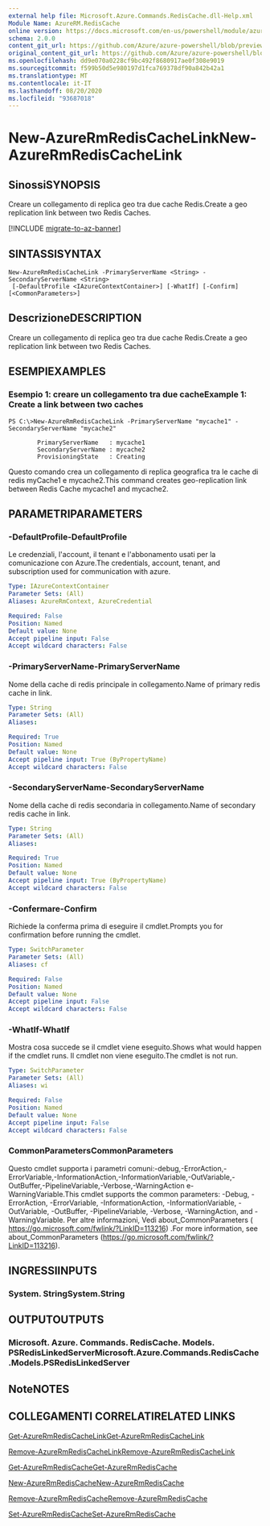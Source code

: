 ```yaml
---
external help file: Microsoft.Azure.Commands.RedisCache.dll-Help.xml
Module Name: AzureRM.RedisCache
online version: https://docs.microsoft.com/en-us/powershell/module/azurerm.rediscache/new-azurermrediscachelink
schema: 2.0.0
content_git_url: https://github.com/Azure/azure-powershell/blob/preview/src/ResourceManager/RedisCache/Commands.RedisCache/help/New-AzureRmRedisCacheLink.md
original_content_git_url: https://github.com/Azure/azure-powershell/blob/preview/src/ResourceManager/RedisCache/Commands.RedisCache/help/New-AzureRmRedisCacheLink.md
ms.openlocfilehash: dd9e070a0228cf9bc492f8680917ae0f308e9019
ms.sourcegitcommit: f599b50d5e980197d1fca769378df90a842b42a1
ms.translationtype: MT
ms.contentlocale: it-IT
ms.lasthandoff: 08/20/2020
ms.locfileid: "93687018"
---
```

# <span data-ttu-id="7da97-101">New-AzureRmRedisCacheLink</span><span class="sxs-lookup"><span data-stu-id="7da97-101">New-AzureRmRedisCacheLink</span></span>

## <span data-ttu-id="7da97-102">Sinossi</span><span class="sxs-lookup"><span data-stu-id="7da97-102">SYNOPSIS</span></span>
<span data-ttu-id="7da97-103">Creare un collegamento di replica geo tra due cache Redis.</span><span class="sxs-lookup"><span data-stu-id="7da97-103">Create a geo replication link between two Redis Caches.</span></span>

[!INCLUDE [migrate-to-az-banner](../../includes/migrate-to-az-banner.md)]

## <span data-ttu-id="7da97-104">SINTASSI</span><span class="sxs-lookup"><span data-stu-id="7da97-104">SYNTAX</span></span>

```
New-AzureRmRedisCacheLink -PrimaryServerName <String> -SecondaryServerName <String>
 [-DefaultProfile <IAzureContextContainer>] [-WhatIf] [-Confirm] [<CommonParameters>]
```

## <span data-ttu-id="7da97-105">Descrizione</span><span class="sxs-lookup"><span data-stu-id="7da97-105">DESCRIPTION</span></span>
<span data-ttu-id="7da97-106">Creare un collegamento di replica geo tra due cache Redis.</span><span class="sxs-lookup"><span data-stu-id="7da97-106">Create a geo replication link between two Redis Caches.</span></span>

## <span data-ttu-id="7da97-107">ESEMPI</span><span class="sxs-lookup"><span data-stu-id="7da97-107">EXAMPLES</span></span>

### <span data-ttu-id="7da97-108">Esempio 1: creare un collegamento tra due cache</span><span class="sxs-lookup"><span data-stu-id="7da97-108">Example 1: Create a link between two caches</span></span>
```
PS C:\>New-AzureRmRedisCacheLink -PrimaryServerName "mycache1" -SecondaryServerName "mycache2"

        PrimaryServerName   : mycache1
        SecondaryServerName : mycache2
        ProvisioningState   : Creating
```

<span data-ttu-id="7da97-109">Questo comando crea un collegamento di replica geografica tra le cache di redis myCache1 e mycache2.</span><span class="sxs-lookup"><span data-stu-id="7da97-109">This command creates geo-replication link between Redis Cache mycache1 and mycache2.</span></span>

## <span data-ttu-id="7da97-110">PARAMETRI</span><span class="sxs-lookup"><span data-stu-id="7da97-110">PARAMETERS</span></span>

### <span data-ttu-id="7da97-111">-DefaultProfile</span><span class="sxs-lookup"><span data-stu-id="7da97-111">-DefaultProfile</span></span>
<span data-ttu-id="7da97-112">Le credenziali, l'account, il tenant e l'abbonamento usati per la comunicazione con Azure.</span><span class="sxs-lookup"><span data-stu-id="7da97-112">The credentials, account, tenant, and subscription used for communication with azure.</span></span>

```yaml
Type: IAzureContextContainer
Parameter Sets: (All)
Aliases: AzureRmContext, AzureCredential

Required: False
Position: Named
Default value: None
Accept pipeline input: False
Accept wildcard characters: False
```

### <span data-ttu-id="7da97-113">-PrimaryServerName</span><span class="sxs-lookup"><span data-stu-id="7da97-113">-PrimaryServerName</span></span>
<span data-ttu-id="7da97-114">Nome della cache di redis principale in collegamento.</span><span class="sxs-lookup"><span data-stu-id="7da97-114">Name of primary redis cache in link.</span></span>

```yaml
Type: String
Parameter Sets: (All)
Aliases:

Required: True
Position: Named
Default value: None
Accept pipeline input: True (ByPropertyName)
Accept wildcard characters: False
```

### <span data-ttu-id="7da97-115">-SecondaryServerName</span><span class="sxs-lookup"><span data-stu-id="7da97-115">-SecondaryServerName</span></span>
<span data-ttu-id="7da97-116">Nome della cache di redis secondaria in collegamento.</span><span class="sxs-lookup"><span data-stu-id="7da97-116">Name of secondary redis cache in link.</span></span>

```yaml
Type: String
Parameter Sets: (All)
Aliases:

Required: True
Position: Named
Default value: None
Accept pipeline input: True (ByPropertyName)
Accept wildcard characters: False
```

### <span data-ttu-id="7da97-117">-Confermare</span><span class="sxs-lookup"><span data-stu-id="7da97-117">-Confirm</span></span>
<span data-ttu-id="7da97-118">Richiede la conferma prima di eseguire il cmdlet.</span><span class="sxs-lookup"><span data-stu-id="7da97-118">Prompts you for confirmation before running the cmdlet.</span></span>

```yaml
Type: SwitchParameter
Parameter Sets: (All)
Aliases: cf

Required: False
Position: Named
Default value: None
Accept pipeline input: False
Accept wildcard characters: False
```

### <span data-ttu-id="7da97-119">-WhatIf</span><span class="sxs-lookup"><span data-stu-id="7da97-119">-WhatIf</span></span>
<span data-ttu-id="7da97-120">Mostra cosa succede se il cmdlet viene eseguito.</span><span class="sxs-lookup"><span data-stu-id="7da97-120">Shows what would happen if the cmdlet runs.</span></span>
<span data-ttu-id="7da97-121">Il cmdlet non viene eseguito.</span><span class="sxs-lookup"><span data-stu-id="7da97-121">The cmdlet is not run.</span></span>

```yaml
Type: SwitchParameter
Parameter Sets: (All)
Aliases: wi

Required: False
Position: Named
Default value: None
Accept pipeline input: False
Accept wildcard characters: False
```

### <span data-ttu-id="7da97-122">CommonParameters</span><span class="sxs-lookup"><span data-stu-id="7da97-122">CommonParameters</span></span>
<span data-ttu-id="7da97-123">Questo cmdlet supporta i parametri comuni:-debug,-ErrorAction,-ErrorVariable,-InformationAction,-InformationVariable,-OutVariable,-OutBuffer,-PipelineVariable,-Verbose,-WarningAction e-WarningVariable.</span><span class="sxs-lookup"><span data-stu-id="7da97-123">This cmdlet supports the common parameters: -Debug, -ErrorAction, -ErrorVariable, -InformationAction, -InformationVariable, -OutVariable, -OutBuffer, -PipelineVariable, -Verbose, -WarningAction, and -WarningVariable.</span></span> <span data-ttu-id="7da97-124">Per altre informazioni, Vedi about_CommonParameters ( https://go.microsoft.com/fwlink/?LinkID=113216) .</span><span class="sxs-lookup"><span data-stu-id="7da97-124">For more information, see about_CommonParameters (https://go.microsoft.com/fwlink/?LinkID=113216).</span></span>

## <span data-ttu-id="7da97-125">INGRESSI</span><span class="sxs-lookup"><span data-stu-id="7da97-125">INPUTS</span></span>

### <span data-ttu-id="7da97-126">System. String</span><span class="sxs-lookup"><span data-stu-id="7da97-126">System.String</span></span>

## <span data-ttu-id="7da97-127">OUTPUT</span><span class="sxs-lookup"><span data-stu-id="7da97-127">OUTPUTS</span></span>

### <span data-ttu-id="7da97-128">Microsoft. Azure. Commands. RedisCache. Models. PSRedisLinkedServer</span><span class="sxs-lookup"><span data-stu-id="7da97-128">Microsoft.Azure.Commands.RedisCache.Models.PSRedisLinkedServer</span></span>

## <span data-ttu-id="7da97-129">Note</span><span class="sxs-lookup"><span data-stu-id="7da97-129">NOTES</span></span>

## <span data-ttu-id="7da97-130">COLLEGAMENTI CORRELATI</span><span class="sxs-lookup"><span data-stu-id="7da97-130">RELATED LINKS</span></span>

[<span data-ttu-id="7da97-131">Get-AzureRmRedisCacheLink</span><span class="sxs-lookup"><span data-stu-id="7da97-131">Get-AzureRmRedisCacheLink</span></span>](./Get-AzureRmRedisCacheLink.md)

[<span data-ttu-id="7da97-132">Remove-AzureRmRedisCacheLink</span><span class="sxs-lookup"><span data-stu-id="7da97-132">Remove-AzureRmRedisCacheLink</span></span>](./Remove-AzureRmRedisCacheLink.md)

[<span data-ttu-id="7da97-133">Get-AzureRmRedisCache</span><span class="sxs-lookup"><span data-stu-id="7da97-133">Get-AzureRmRedisCache</span></span>](./Get-AzureRmRedisCache.md)

[<span data-ttu-id="7da97-134">New-AzureRmRedisCache</span><span class="sxs-lookup"><span data-stu-id="7da97-134">New-AzureRmRedisCache</span></span>](./New-AzureRmRedisCache.md)

[<span data-ttu-id="7da97-135">Remove-AzureRmRedisCache</span><span class="sxs-lookup"><span data-stu-id="7da97-135">Remove-AzureRmRedisCache</span></span>](./Remove-AzureRmRedisCache.md)

[<span data-ttu-id="7da97-136">Set-AzureRmRedisCache</span><span class="sxs-lookup"><span data-stu-id="7da97-136">Set-AzureRmRedisCache</span></span>](./Set-AzureRmRedisCache.md)
